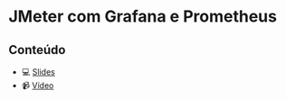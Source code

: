 # JMeter com Grafana e Prometheus 

## Conteúdo

- :computer: [Slides](./JMetercomGrafanaEPrometheus.pdf)
- :video_camera: [Vídeo](https://www.youtube.com/watch?v=dWPQ8q-AD_0)
